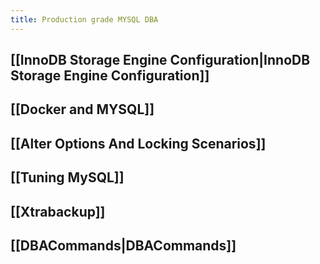 ```yaml
---
title: Production grade MYSQL DBA
---
```

## [[InnoDB Storage Engine Configuration|InnoDB Storage Engine Configuration]]
## [[Docker and MYSQL]]

## [[Alter Options And Locking Scenarios]]

## [[Tuning MySQL]]

## [[Xtrabackup]]

## [[DBACommands|DBACommands]]


